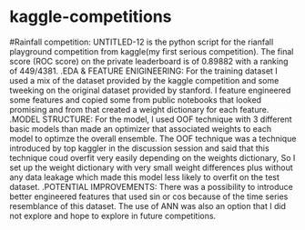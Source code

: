 # kaggle-competitions
#Rainfall competition:
UNTITLED-12 is the python script for the rianfall playground competition from kaggle(my first serious competition).
The final score (ROC score) on the private leaderboard is of 0.89882 with a ranking of 449/4381.
.EDA & FEATURE ENIGINEERING:
For the training dataset I used a mix of the dataset provided by the kaggle competition and some tweeking on the original dataset provided by stanford.
I feature engineered some features and copied some from public notebooks that looked promising and from that created a weight dictionary for each feature.
.MODEL STRUCTURE:
For the model, I used OOF technique with 3 different basic models than made an optimizer that associated weights to each model to optimze the overall ensemble.
The OOF technique was a technique introduced by top kaggler in the discussion session and said that this technique coud overfit very easily depending on the weights dictionary, So I set up the weight dictionary with very small weight differences plus without any data leakage which made this model less likely to overfit on the test dataset.
.POTENTIAL IMPROVEMENTS:
There was a possibility to introduce better engineered features that used sin or cos because of the time series resemblance of this dataset.
The use of ANN was also an option that I did not explore and hope to explore in future competitions.


